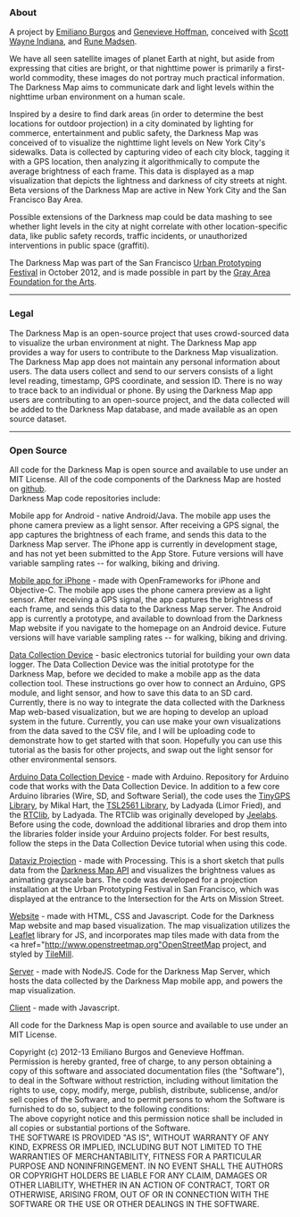 ### About

A project by [Emiliano Burgos][1] and [Genevieve Hoffman][2], conceived with [Scott Wayne Indiana][3], and [Rune Madsen][4].

We have all seen satellite images of planet Earth at night, but aside from expressing that cities are bright, or that nighttime power is primarily a first-world commodity, these images do not portray much practical information. The Darkness Map aims to communicate dark and light levels within the nighttime urban environment on a human scale.

Inspired by a desire to find dark areas (in order to determine the best locations for outdoor projection) in a city dominated by lighting for commerce, entertainment and public safety, the Darkness Map was conceived of to visualize the nighttime light levels on New York City's sidewalks. Data is collected by capturing video of each city block, tagging it with a GPS location, then analyzing it algorithmically to compute the average brightness of each frame. This data is displayed as a map visualization that depicts the lightness and darkness of city streets at night. Beta versions of the Darkness Map are active in New York City and the San Francisco Bay Area.

Possible extensions of the Darkness map could be data mashing to see whether light levels in the city at night correlate with other location-specific data, like public safety records, traffic incidents, or unauthorized interventions in public space (graffiti).

The Darkness Map was part of the San Francisco [Urban Prototyping Festival][5] in October 2012, and is made possible in part by the [Gray Area Foundation for the Arts][6].

 [1]: http://www.goliatone.com
 [2]: http://www.genevievehoffman.com
 [3]: http://www.39forks.com
 [4]: http://runemadsen.com
 [5]: http://sf.urbanprototyping.org
 [6]: http://www.gaffta.org
 
* * *

### Legal

The Darkness Map is an open-source project that uses crowd-sourced data to visualize the urban environment at night. The Darkness Map app provides a way for users to contribute to the Darkness Map visualization. The Darkness Map app does not maintain any personal information about users. The data users collect and send to our servers consists of a light level reading, timestamp, GPS coordinate, and session ID. There is no way to trace back to an individual or phone. By using the Darkness Map app users are contributing to an open-source project, and the data collected will be added to the Darkness Map database, and made available as an open source dataset.

* * *

### Open Source

All code for the Darkness Map is open source and available to use under an MIT License. All of the code components of the Darkness Map are hosted on [github][1].   
Darkness Map code repositories include:

Mobile app for Android - native Android/Java. The mobile app uses the phone camera preview as a light sensor. After receiving a GPS signal, the app captures the brightness of each frame, and sends this data to the Darkness Map server. The iPhone app is currently in development stage, and has not yet been submitted to the App Store. Future versions will have variable sampling rates -- for walking, biking and driving.

[Mobile app for iPhone][2] - made with OpenFrameworks for iPhone and Objective-C. The mobile app uses the phone camera preview as a light sensor. After receiving a GPS signal, the app captures the brightness of each frame, and sends this data to the Darkness Map server. The Android app is currently a prototype, and available to download from the Darkness Map website if you navigate to the homepage on an Android device. Future versions will have variable sampling rates -- for walking, biking and driving.

[Data Collection Device][3] - basic electronics tutorial for building your own data logger. The Data Collection Device was the initial prototype for the Darkness Map, before we decided to make a mobile app as the data collection tool. These instructions go over how to connect an Arduino, GPS module, and light sensor, and how to save this data to an SD card. Currently, there is no way to integrate the data collected with the Darkness Map web-based visualization, but we are hoping to develop an upload system in the future. Currently, you can use make your own visualizations from the data saved to the CSV file, and I will be uploading code to demonstrate how to get started with that soon. Hopefully you can use this tutorial as the basis for other projects, and swap out the light sensor for other environmental sensors.

[Arduino Data Collection Device][4] - made with Arduino. Repository for Arduino code that works with the Data Collection Device. In addition to a few core Arduino libraries (Wire, SD, and Software Serial), the code uses the [TinyGPS Library][5], by Mikal Hart, the [TSL2561 Library][6], by Ladyada (Limor Fried), and the [RTClib][7], by Ladyada. The RTClib was originally developed by [Jeelabs][8]. Before using the code, download the additional libraries and drop them into the libraries folder inside your Arduino projects folder. For best results, follow the steps in the Data Collection Device tutorial when using this code.

[Dataviz Projection][9] - made with Processing. This is a short sketch that pulls data from the [Darkness Map API][10] and visualizes the brightness values as animating grayscale bars. The code was developed for a projection installation at the Urban Prototyping Festival in San Francisco, which was displayed at the entrance to the Intersection for the Arts on Mission Street.

[Website][11] - made with HTML, CSS and Javascript. Code for the Darkness Map website and map based visualization. The map visualization utilizes the [Leaflet][12] library for JS, and incorporates map tiles made with data from the <a href="http://www.openstreetmap.org"OpenStreetMap</a> project, and styled by [TileMill][13].

[Server][14] - made with NodeJS. Code for the Darkness Map Server, which hosts the data collected by the Darkness Map mobile app, and powers the map visualization.

[Client][15] - made with Javascript.

All code for the Darkness Map is open source and available to use under an MIT License.

Copyright (c) 2012-13 Emiliano Burgos and Genevieve Hoffman.  
Permission is hereby granted, free of charge, to any person obtaining a copy of this software and associated documentation files (the "Software"), to deal in the Software without restriction, including without limitation the rights to use, copy, modify, merge, publish, distribute, sublicense, and/or sell copies of the Software, and to permit persons to whom the Software is furnished to do so, subject to the following conditions:  
The above copyright notice and this permission notice shall be included in all copies or substantial portions of the Software.  
THE SOFTWARE IS PROVIDED "AS IS", WITHOUT WARRANTY OF ANY KIND, EXPRESS OR IMPLIED, INCLUDING BUT NOT LIMITED TO THE WARRANTIES OF MERCHANTABILITY, FITNESS FOR A PARTICULAR PURPOSE AND NONINFRINGEMENT. IN NO EVENT SHALL THE AUTHORS OR COPYRIGHT HOLDERS BE LIABLE FOR ANY CLAIM, DAMAGES OR OTHER LIABILITY, WHETHER IN AN ACTION OF CONTRACT, TORT OR OTHERWISE, ARISING FROM, OUT OF OR IN CONNECTION WITH THE SOFTWARE OR THE USE OR OTHER DEALINGS IN THE SOFTWARE.

 [1]: https://github.com/darknessmap
 [2]: https://github.com/darknessmap/app-iphone
 [3]: https://github.com/darknessmap/data-collection-device
 [4]: https://github.com/darknessmap/arduino-data-collection-device
 [5]: http://arduiniana.org/libraries/tinygps/
 [6]: https://github.com/adafruit/TSL2561-Arduino-Library
 [7]: https://github.com/adafruit/RTClib
 [8]: https://github.com/jcw/rtclib
 [9]: https://github.com/darknessmap/dataviz-projection
 [10]: http://178.79.145.84:8080/api/darkness
 [11]: https://github.com/darknessmap/website
 [12]: http://leafletjs.com
 [13]: http://mapbox.com/tilemill/
 [14]: https://github.com/darknessmap/server
 [15]: https://github.com/darknessmap/client
